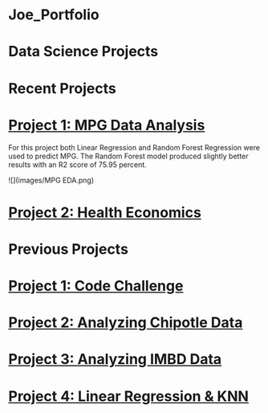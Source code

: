 # Joe_Portfolio

# Data Science Projects


# Recent Projects

# [Project 1:  MPG Data Analysis](https://github.com/jleealejandro/ga_projects.git)
 For this project both Linear Regression and Random Forest Regression were used to predict MPG.  The Random Forest model produced slightly better results
  with an R2 score of 75.95 percent.
  
  ![](images/MPG EDA.png)





# [Project 2:  Health Economics](https://github.com/jleealejandro/ga_projects.git)





# Previous Projects

# [Project 1:  Code Challenge](https://github.com/jleealejandro/ga_projects)

# [Project 2:  Analyzing Chipotle Data](https://github.com/jleealejandro/ga_projects)

# [Project 3:  Analyzing IMBD Data](https://github.com/jleealejandro/ga_projects)

# [Project 4: Linear Regression & KNN](https://github.com/jleealejandro/ga_projects)

